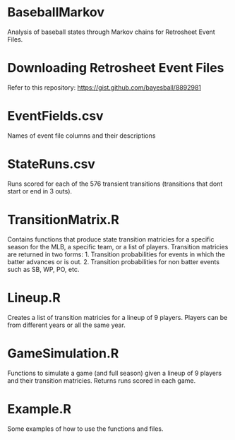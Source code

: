 # BaseballMarkov
Analysis of baseball states through Markov chains for Retrosheet Event Files.

Downloading Retrosheet Event Files
===========================
Refer to this repository: https://gist.github.com/bayesball/8892981

EventFields.csv
================
Names of event file columns and their descriptions

StateRuns.csv
================
Runs scored for each of the 576 transient transitions (transitions that dont start or end in 3 outs).

TransitionMatrix.R
=====================
Contains functions that produce state transition matricies for a specific season for the MLB, a specific team, or a list of players. Transition matricies are returned in two forms: 1. Transition probabilities for events in which the batter advances or is out. 2. Transition probabilities for non batter events such as SB, WP, PO, etc.

Lineup.R
================
Creates a list of transition matricies for a lineup of 9 players. Players can be from different years or all the same year.

GameSimulation.R
================
Functions to simulate a game (and full season) given a lineup of 9 players and their transition matricies. Returns runs scored in each game.

Example.R
===============
Some examples of how to use the functions and files.

